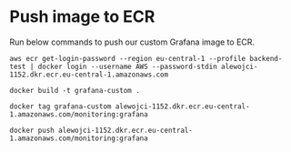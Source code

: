 # Push image to ECR
Run below commands to push our custom Grafana image to ECR.
```
aws ecr get-login-password --region eu-central-1 --profile backend-test | docker login --username AWS --password-stdin alewojci-1152.dkr.ecr.eu-central-1.amazonaws.com
```

```
docker build -t grafana-custom .
```

```
docker tag grafana-custom alewojci-1152.dkr.ecr.eu-central-1.amazonaws.com/monitoring:grafana
```

```
docker push alewojci-1152.dkr.ecr.eu-central-1.amazonaws.com/monitoring:grafana
```